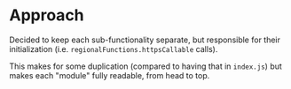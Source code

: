 # Approach

Decided to keep each sub-functionality separate, but responsible for their initialization (i.e. `regionalFunctions.httpsCallable` calls).

This makes for some duplication (compared to having that in `index.js`) but makes each "module" fully readable, from head to top.

